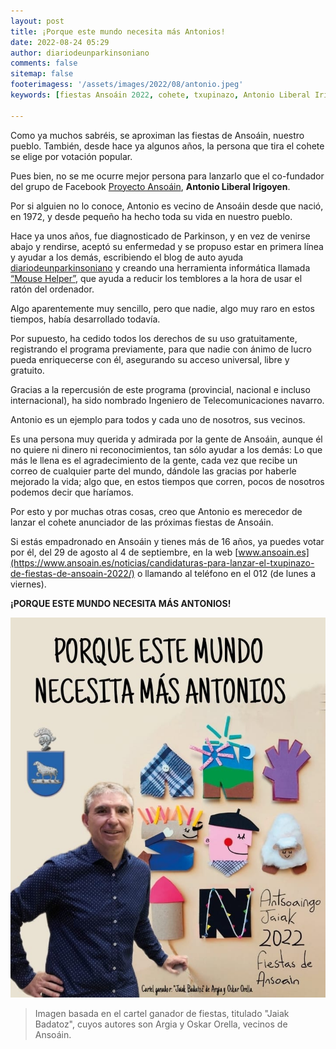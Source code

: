```yaml
---
layout: post
title: ¡Porque este mundo necesita más Antonios!
date: 2022-08-24 05:29
author: diariodeunparkinsoniano
comments: false
sitemap: false
footerimagess: '/assets/images/2022/08/antonio.jpeg'
keywords: [fiestas Ansoáin 2022, cohete, txupinazo, Antonio Liberal Irigoyen]

---
```


Como ya muchos sabréis, se aproximan las fiestas de Ansoáin, nuestro pueblo. También, desde hace ya algunos años, la persona que tira el cohete se elige por votación popular.

Pues bien, no se me ocurre mejor persona para lanzarlo que el co-fundador del grupo de Facebook [Proyecto Ansoáin](https://www.facebook.com/groups/300379446781713), **Antonio Liberal Irigoyen**.

Por si alguien no lo conoce, Antonio es vecino de Ansoáin desde que nació, en 1972, y desde pequeño ha hecho toda su vida en nuestro pueblo.

Hace ya unos años, fue diagnosticado de Parkinson, y en vez de venirse abajo y rendirse, aceptó su enfermedad y se propuso estar en primera línea y ayudar a los demás, escribiendo el blog de auto ayuda [diariodeunparkinsoniano](https://diariodeunparkinsoniano.cls-system.es) y creando una herramienta informática llamada [“Mouse Helper”](https://www.mousehelper.cls-system.es), que ayuda a reducir los temblores a la hora de usar el ratón del ordenador.

Algo aparentemente muy sencillo, pero que nadie, algo muy raro en estos tiempos, había desarrollado todavía.

Por supuesto, ha cedido todos los derechos de su uso gratuitamente, registrando el programa previamente, para que nadie con ánimo de lucro pueda enriquecerse con él, asegurando su acceso universal, libre y gratuito.

Gracias a la repercusión de este programa (provincial, nacional e incluso internacional), ha sido nombrado Ingeniero de Telecomunicaciones navarro.

Antonio es un ejemplo para todos y cada uno de nosotros, sus vecinos.

Es una persona muy querida y admirada por la gente de Ansoáin, aunque él no quiere ni dinero ni reconocimientos, tan sólo ayudar a los demás: Lo que más le llena es el agradecimiento de la gente, cada vez que recibe un correo de cualquier parte del mundo, dándole las gracias por haberle mejorado la vida; algo que, en estos tiempos que corren, pocos de nosotros podemos decir que haríamos.

Por esto y por muchas otras cosas, creo que Antonio es merecedor de lanzar el cohete anunciador de las próximas fiestas de Ansoáin.

Si estás empadronado en Ansoáin y tienes más de 16 años, ya puedes votar por él, del 29 de agosto al 4 de septiembre, en la web [www.ansoain.es](https://www.ansoain.es/noticias/candidaturas-para-lanzar-el-txupinazo-de-fiestas-de-ansoain-2022/) o llamando al teléfono en el 012 (de lunes a viernes).

**¡PORQUE ESTE MUNDO NECESITA MÁS ANTONIOS!**

<a href="https://www.ansoain.es/noticias/candidaturas-para-lanzar-el-txupinazo-de-fiestas-de-ansoain-2022/"><img class="img-fluid"  src="/assets/images/2022/08/votaporantonio.jpg" alt="¡Vota por Antonio!" /></a>


> Imagen basada en el cartel ganador de fiestas, titulado "Jaiak Badatoz", cuyos autores son Argia y Oskar Orella, vecinos de Ansoáin. 




